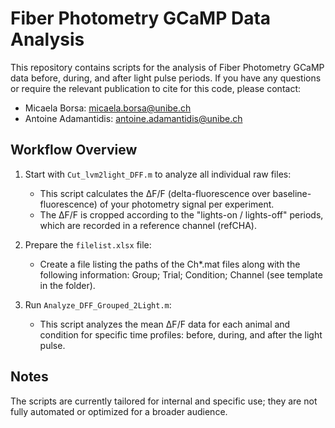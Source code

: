 # Fiber Photometry GCaMP Data Analysis


This repository contains scripts for the analysis of Fiber Photometry GCaMP data before, during, and after light pulse periods. If you have any questions or require the relevant publication to cite for this code, please contact:
- Micaela Borsa: micaela.borsa@unibe.ch
- Antoine Adamantidis: antoine.adamantidis@unibe.ch
	
## Workflow Overview

1. Start with `Cut_lvm2light_DFF.m` to analyze all individual raw files:
	- This script calculates the ΔF/F (delta-fluorescence over baseline-fluorescence) of your photometry signal per experiment.
	- The ΔF/F is cropped according to the "lights-on / lights-off" periods, which are recorded in a reference channel (refCHA).

2. Prepare the `filelist.xlsx` file:
	- Create a file listing the paths of the Ch*.mat files along with the following information: Group; Trial; Condition; Channel (see template in the folder).

3. Run `Analyze_DFF_Grouped_2Light.m`:
	- This script analyzes the mean ΔF/F data for each animal and condition for specific time profiles: before, during, and after the light pulse.



## Notes

The scripts are currently tailored for internal and specific use; they are not fully automated or optimized for a broader audience.


